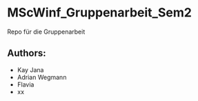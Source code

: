 # MScWinf_Gruppenarbeit_Sem2
 Repo für die Gruppenarbeit
 ## Authors:
 - Kay Jana
 - Adrian Wegmann
 - Flavia
 - xx

